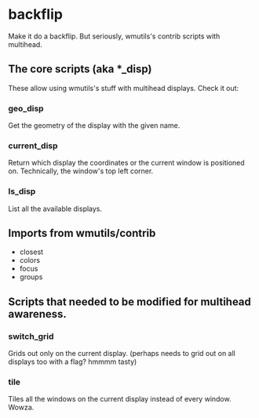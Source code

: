 # backflip
Make it do a backflip. But seriously, wmutils's contrib scripts with multihead.

## The core scripts (aka *_disp)

These allow using wmutils's stuff with multihead displays. Check it out:

### geo_disp
Get the geometry of the display with the given name.

### current_disp
Return which display the coordinates or the current window is positioned on. Technically, the window's top left corner.

### ls_disp 
List all the available displays.

## Imports from wmutils/contrib
* closest
* colors
* focus
* groups

## Scripts that needed to be modified for multihead awareness.
### switch_grid
Grids out only on the current display. (perhaps needs to grid out on all displays too with a flag? hmmmm tasty)
### tile
Tiles all the windows on the current display instead of every window. Wowza.


